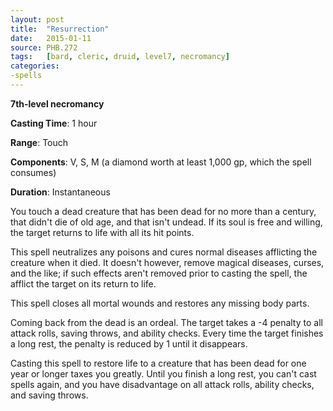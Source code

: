 ```yaml
---
layout: post
title:  "Resurrection"
date:   2015-01-11
source: PHB.272
tags:   [bard, cleric, druid, level7, necromancy]
categories:
-spells
---
```


**7th-level necromancy**

**Casting Time**: 1 hour

**Range**: Touch

**Components**: V, S, M (a diamond worth at least 1,000 gp, which the spell consumes)

**Duration**: Instantaneous

You touch a dead creature that has been dead for no more than a century, that didn't die of old age, and that isn't undead. If its soul is free and willing, the target returns to life with all its hit points.

This spell neutralizes any poisons and cures normal diseases afflicting the creature when it died. It doesn't however, remove magical diseases, curses, and the like; if such effects aren't removed prior to casting the spell, the afflict the target on its return to life.

This spell closes all mortal wounds and restores any missing body parts.

Coming back from the dead is an ordeal. The target takes a -4 penalty to all attack rolls, saving throws, and ability checks. Every time the target finishes a long rest, the penalty is reduced by 1 until it disappears.

Casting this spell to restore life to a creature that has been dead for one year or longer taxes you greatly. Until you finish a long rest, you can't cast spells again, and you have disadvantage on all attack rolls, ability checks, and saving throws.
